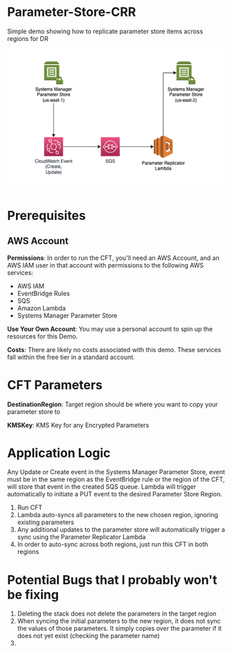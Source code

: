 # Parameter-Store-CRR
Simple demo showing how to replicate parameter store items across regions for DR

![Architecture Diagram](./images/ArchitectureDiagram.png)


# Prerequisites

## AWS Account

**Permissions**: In order to run the CFT, you'll need an AWS Account, and an AWS IAM user in that account with permissions to the following AWS services:

- AWS IAM
- EventBridge Rules
- SQS
- Amazon Lambda
- Systems Manager Parameter Store

**Use Your Own Account**: You may use a personal account to spin up the resources for this Demo.

**Costs**: There are likely no costs associated with this demo. These services fall within the free tier in a standard account.


# CFT Parameters

**DestinationRegion**: Target region should be where you want to copy your parameter store to

**KMSKey**: KMS Key for any Encrypted Parameters


# Application Logic

Any Update or Create event in the Systems Manager Parameter Store, event must be in the same region as the EventBridge rule or the region of the CFT, will store that event in the created SQS queue. Lambda will trigger automatically to initiate a PUT event to the desired Parameter Store Region.

1. Run CFT
2. Lambda auto-syncs all parameters to the new chosen region, ignoring existing parameters
3. Any additional updates to the parameter store will automatically trigger a sync using the Parameter Replicator Lambda
4. In order to auto-sync across both regions, just run this CFT in both regions


# Potential Bugs that I probably won't be fixing

1. Deleting the stack does not delete the parameters in the target region
2. When syncing the initial parameters to the new region, it does not sync the values of those parameters. It simply copies over the parameter if it does not yet exist (checking the parameter name)
3. 
